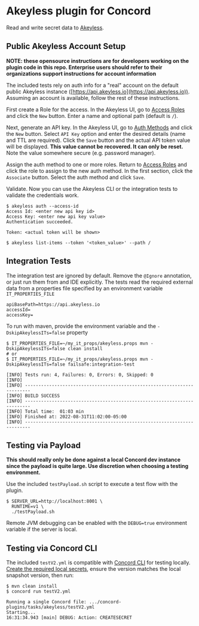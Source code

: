 # Akeyless plugin for Concord

Read and write secret data to [Akeyless](https://www.akeyless.io).

## Public Akeyless Account Setup

**NOTE: these opensource instructions are for developers working on the plugin
code in this repo. Enterprise users should refer to their organizations support
instructions for account information**

The included tests rely on auth info for a "real" account on the default public
Akeyless instance ([https://api.akeyless.io](https://api.akeyless.io)). Assuming
an account is available, follow the rest of these instructions.

First create a Role for the access. In the Akeyless UI, go to
[Access Roles](https://console.akeyless.io/access-roles) and click the
`New` button. Enter a name and optional path (default is `/`).

Next, generate an API key. In the Akeyless UI, go to
[Auth Methods](https://console.akeyless.io/auth-methods) and click the `New`
button. Select `API Key` option and enter the desired details (name and TTL are
required). Click the `Save` button and the actual API token value will be displayed.
**This value cannot be recovered. It can only be reset.** Note the value somewhere
secure (e.g. password manager).

Assign the auth method to one or more roles. Return to
[Access Roles](https://console.akeyless.io/access-roles) and click the role to
assign to the new auth method. In the first section, click the `Associate`
button. Select the auth method and click `Save`.

Validate. Now you can use the Akeyless CLI or the integration tests to validate
the credentials work.

```
$ akeyless auth --access-id
Access Id: <enter new api key id>
Access Key: <enter new api key value>
Authentication succeeded.

Token: <actual token will be shown>

$ akeyless list-items --token '<token_value>' --path /
```

## Integration Tests

The integration test are ignored by default. Remove the `@Ignore` annotation,
or just run them from and IDE explicitly. The tests read the required external
data from a properties file specified by an environment variable `IT_PROPERTIES_FILE`

```properties
apiBasePath=https://api.akeyless.io
accessId=
accessKey=
```

To run with maven, provide the environment variable and the `-DskipAkeylessITs=false`
property

```
$ IT_PROPERTIES_FILE=~/my_it_props/akeyless.props mvn -DskipAkeylessITs=false clean install
# or 
$ IT_PROPERTIES_FILE=~/my_it_props/akeyless.props mvn -DskipAkeylessITs=false failsafe:integration-test

[INFO] Tests run: 4, Failures: 0, Errors: 0, Skipped: 0
[INFO] 
[INFO] ------------------------------------------------------------------------
[INFO] BUILD SUCCESS
[INFO] ------------------------------------------------------------------------
[INFO] Total time:  01:03 min
[INFO] Finished at: 2022-08-31T11:02:00-05:00
[INFO] ------------------------------------------------------------------------
```

## Testing via Payload

**This should really only be done against a local Concord dev instance since the
payload is quite large. Use discretion when choosing a testing environment.**

Use the included `testPayload.sh` script to execute a test flow with the plugin.

```
$ SERVER_URL=http://localhost:8001 \
  RUNTIME=v1 \
  ./testPayload.sh
```

Remote JVM debugging can be enabled with the `DEBUG=true` environment variable if
the server is local.

## Testing via Concord CLI

The included `testV2.yml` is compatible with [Concord CLI](https://concord.walmartlabs.com/docs/cli)
for testing locally.
[Create the required local secrets](https://concord.walmartlabs.com/docs/cli/running-flows.html#secrets),
ensure the version matches the local snapshot version, then run:

```
$ mvn clean install
$ concord run testV2.yml

Running a single Concord file: .../concord-plugins/tasks/akeyless/testV2.yml
Starting...
16:31:34.943 [main] DEBUG: Action: CREATESECRET
```

